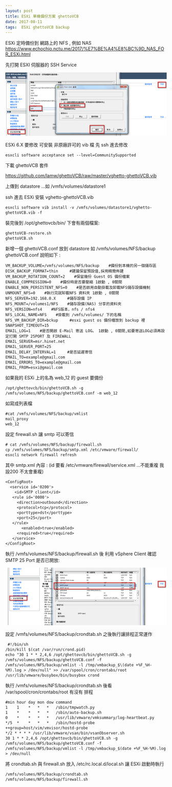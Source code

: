 ```yaml
---
layout: post
title: ESXi 單機備份方案 ghettoVCB
date: 2017-08-11
tags:  ESXi ghettoVCB backup
---
```


ESXi 定時備份到 網路上的 NFS , 
例如 NAS https://www.echochio.nctu.me/2017/%E7%BE%A4%E8%BC%9D_NAS_FOR_ESXi.html

先打開 ESXI 伺服器的 SSH Service

<img src="/images/posts/Esxi_VCB/p1.png">

ESXi 6.X 要修改 可安裝 非原廠許可的 vib 檔 
先 ssh 進去修改
```
esxcli software acceptance set --level=CommunitySupported
```

下載 ghettoVCB 套件

https://github.com/lamw/ghettoVCB/raw/master/vghetto-ghettoVCB.vib

上傳到 datastore ...如   /vmfs/volumes/datastore1 

ssh 進去 ESXi 安裝 vghetto-ghettoVCB.vib

```
esxcli software vib install -v /vmfs/volumes/datastore1/vghetto-ghettoVCB.vib -f 
```

裝完後到  /opt/ghettovcb/bin/ 下會有兩個檔案:

```
ghettoVCB-restore.sh
ghettoVCB.sh
```

新增一個 ghettoVCB.conf 放到 datastore 如 /vmfs/volumes/NFS/backup
 ghettoVCB.conf 說明如下 :

```
VM_BACKUP_VOLUME=/vmfs/volumes/NFS/backup    #備份到本機的另一個儲存區
DISK_BACKUP_FORMAT=thin     #建議保留預設值,採用精簡佈建
VM_BACKUP_ROTATION_COUNT=2    #保留幾份 Guest OS 備份檔案
ENABLE_COMPRESSION=0    #備份時是否要壓縮 1啟動 , 0關閉
ENABLE_NON_PERSISTENT_NFS=0    #是否啟用自動掛載及卸載NFS儲存設備機制
UNMOUNT_NFS=0    #執行完就缷載NFS 資料夾 1啟動 , 0關閉
NFS_SERVER=192.168.0.X     #儲存設備 IP
NFS_MOUNT=/volumes1/NFS    #儲存設備(NAS) 分享的資料夾
NFS_VERSION=nfs4    #NFS版本，nfs / nfs4
NFS_LOCAL_NAME=NFS    #掛載到 /vmfs/volumes/ 下的名稱
NFS_VM_BACKUP_DIR=bckup     #esxi guest os 備份檔放到 backup 裡
SNAPSHOT_TIMEOUT=15   
EMAIL_LOG=1    #是否開啟 E-Mail 寄送 LOG。 1啟動 , 0關閉,如要寄送LOG必須再設定打開 SMTP 25PORT 及 FIREWALL
EMAIL_SERVER=msr.hinet.net
EMAIL_SERVER_PORT=25     
EMAIL_DELAY_INTERVAL=1     #是否延遲寄信
EMAIL_TO=example@gmail.com
EMAIL_ERRORS_TO=example@gmail.com
EMAIL_FROM=esxi@gmail.com
```

如果我的 ESXi 上的名為 web_12 的 guest 要備份

```
/opt/ghettovcb/bin/ghettoVCB.sh -g /vmfs/volumes/NFS/backup/ghettoVCB.conf -m web_12
```

如寫成列表檔 

```
#cat /vmfs/volumes/NFS/backup/vmlist
mail_proxy
web_12
```

設定 firewall.sh 讓 smtp 可以寄信

```
# cat /vmfs/volumes/NFS/backup/firewall.sh
cp /vmfs/volumes/NFS/backup/smtp.xml /etc/vmware/firewall/
esxcli network firewall refresh
```

其中 smtp.xml 內容 : (id 要看 /etc/vmware/firewall/service.xml ...不能重複 我設200 不太會重複) 

```
<ConfigRoot>
  <service id='0200'>
    <id>SMTP client</id>
   <rule id='0000'>
     <direction>outbound</direction>
     <protocol>tcp</protocol>
     <porttype>dst</porttype>
     <port>25</port>
   </rule>
       <enabled>true</enabled>
     <required>true</required>
   </service>
</ConfigRoot>
```

執行 /vmfs/volumes/NFS/backup/firewall.sh 後
利用 vSphere Client 確認 SMTP 25 Port 是否已開放:

<img src="/images/posts/Esxi_VCB/p2.png">

設定 /vmfs/volumes/NFS/backup/crondtab.sh
之後執行讓排程正常運作

```
 #!/bin/sh
/bin/kill $(cat /var/run/crond.pid)
echo "30 1 * * 2,4,6 /opt/ghettovcb/bin/ghettoVCB.sh -g /vmfs/volumes/NFS/backup/ghettoVCB.conf -f /vmfs/volumes/NFS/backup/vmlist -l /tmp/vmbackup_$\(date +%F_%H-%M).log > /dev/null" >> /var/spool/cron/crontabs/root
/usr/lib/vmware/busybox/bin/busybox crond
```

執行 /vmfs/volumes/NFS/backup/crondtab.sh 後看 /var/spool/cron/crontabs/root 有沒有 排程

```
#min hour day mon dow command
1    1    *   *   *   /sbin/tmpwatch.py
1    *    *   *   *   /sbin/auto-backup.sh
0    *    *   *   *   /usr/lib/vmware/vmksummary/log-heartbeat.py
*/5  *    *   *   *   /sbin/hostd-probe ++group=host/vim/vmvisor/hostd-probe
*/2 * * * * /usr/lib/vmware/vsan/bin/vsanObserver.sh
30 1 * * 2,4,6 /opt/ghettovcb/bin/ghettoVCB.sh -g /vmfs/volumes/NFS/backup/ghettoVCB.conf -f /vmfs/volumes/NFS/backup/vmlist -l /tmp/vmbackup_$(date +%F_%H-%M).log > /dev/null
```

將  crondtab.sh 與 firewall.sh 放入  /etc/rc.local.d/local.sh 讓 ESXi 啟動時執行

```
/vmfs/volumes/NFS/backup/crondtab.sh
/vmfs/volumes/NFS/backup/firewall.sh
```
